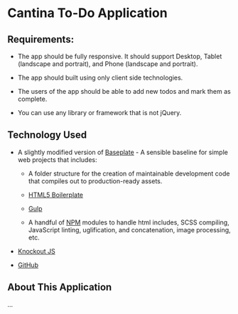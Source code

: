 Cantina To-Do Application
=========

Requirements:
----

* The app should be fully responsive. It should support Desktop, Tablet (landscape and portrait), and Phone (landscape and portrait).

* The app should built using only client side technologies.

* The users of the app should be able to add new todos and mark them as complete.

* You can use any library or framework that is not jQuery.

Technology Used
----
* A slightly modified version of [Baseplate](https://github.com/demersdesigns/baseplate) - A sensible baseline for simple web projects that includes:                                                                

    * A folder structure for the creation of maintainable development code that compiles out to production-ready assets.

    * [HTML5 Boilerplate](http://html5boilerplate.com/)

    * [Gulp](http://gulpjs.com/)

    * A handful of [NPM](https://www.npmjs.org/) modules to handle html includes, SCSS compiling, JavaScript linting, uglification, and concatenation, image processing, etc.


* [Knockout JS](http://knockoutjs.com/)
* [GitHub](https://github.com/)

About This Application
----
... 